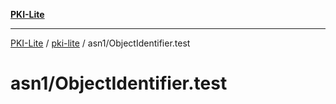 [**PKI-Lite**](../../../README.md)

---

[PKI-Lite](../../../README.md) / [pki-lite](../../README.md) / asn1/ObjectIdentifier.test

# asn1/ObjectIdentifier.test
